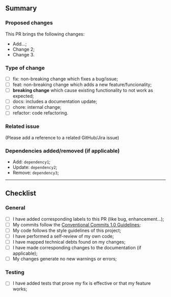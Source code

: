 ## Summary

### Proposed changes

This PR brings the following changes:

- Add...;
- Change 2;
- Change 3.


### Type of change

- [ ] fix: non-breaking change which fixes a bug/issue;
- [ ] feat: non-breaking change which adds a new feature/funcionality;
- [ ] **breaking change** which cause existing functionality to not work as expected;
- [ ] docs: includes a documentation update;
- [ ] chore: internal change;
- [ ] refactor: code refactoring.

### Related issue

(Please add a reference to a related GitHub/Jira issue)

### Dependencies added/removed (if applicable)

- Add: `dependency1`;
- Update: `dependency2`;
- Remove: `dependency3`;

---

## Checklist

### General

- [ ] I have added corresponding labels to this PR (like bug, enhancement...);
- [ ] My commits follow the [Conventional Commits 1.0 Guidelines](https://www.conventionalcommits.org/en/v1.0.0/);
- [ ] My code follows the style guidelines of this project;
- [ ] I have performed a self-review of my own code;
- [ ] I have mapped technical debts found on my changes;
- [ ] I have made corresponding changes to the documentation (if applicable);
- [ ] My changes generate no new warnings or errors;

### Testing

- [ ] I have added tests that prove my fix is effective or that my feature works;
